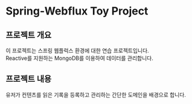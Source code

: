 # Spring-Webflux Toy Project

## 프로젝트 개요
이 프로젝트는 스프링 웹플럭스 환경에 대한 연습 프로젝트입니다.  
Reactive를 지원하는 MongoDB를 이용하여 데이터를 관리합니다.

## 프로젝트 내용
유저가 컨텐츠를 읽은 기록을 등록하고 관리하는 간단한 도메인을 배경으로 합니다. 
